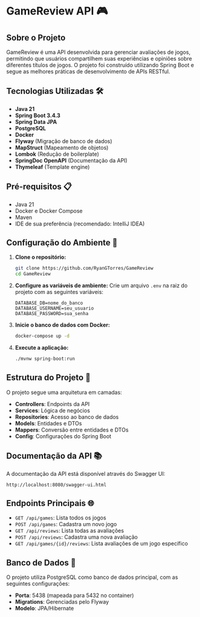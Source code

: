# GameReview API 🎮

## Sobre o Projeto

GameReview é uma API desenvolvida para gerenciar avaliações de jogos, permitindo que usuários compartilhem suas experiências e opiniões sobre diferentes títulos de jogos. O projeto foi construído utilizando Spring Boot e segue as melhores práticas de desenvolvimento de APIs RESTful.

## Tecnologias Utilizadas 🛠️

- **Java 21**
- **Spring Boot 3.4.3**
- **Spring Data JPA**
- **PostgreSQL**
- **Docker**
- **Flyway** (Migração de banco de dados)
- **MapStruct** (Mapeamento de objetos)
- **Lombok** (Redução de boilerplate)
- **SpringDoc OpenAPI** (Documentação da API)
- **Thymeleaf** (Template engine)

## Pré-requisitos 📋

- Java 21
- Docker e Docker Compose
- Maven
- IDE de sua preferência (recomendado: IntelliJ IDEA)

## Configuração do Ambiente 🔧

1. **Clone o repositório:**
   ```bash
   git clone https://github.com/RyanGTorres/GameReview
   cd GameReview
   ```

2. **Configure as variáveis de ambiente:**
   Crie um arquivo `.env` na raiz do projeto com as seguintes variáveis:
   ```env
   DATABASE_DB=nome_do_banco
   DATABASE_USERNAME=seu_usuario
   DATABASE_PASSWORD=sua_senha
   ```

3. **Inicie o banco de dados com Docker:**
   ```bash
   docker-compose up -d
   ```

4. **Execute a aplicação:**
   ```bash
   ./mvnw spring-boot:run
   ```

## Estrutura do Projeto 📁

O projeto segue uma arquitetura em camadas:

- **Controllers**: Endpoints da API
- **Services**: Lógica de negócios
- **Repositories**: Acesso ao banco de dados
- **Models**: Entidades e DTOs
- **Mappers**: Conversão entre entidades e DTOs
- **Config**: Configurações do Spring Boot

## Documentação da API 📚

A documentação da API está disponível através do Swagger UI:
```
http://localhost:8080/swagger-ui.html
```

## Endpoints Principais 🌐

- `GET /api/games`: Lista todos os jogos
- `POST /api/games`: Cadastra um novo jogo
- `GET /api/reviews`: Lista todas as avaliações
- `POST /api/reviews`: Cadastra uma nova avaliação
- `GET /api/games/{id}/reviews`: Lista avaliações de um jogo específico

## Banco de Dados 💾

O projeto utiliza PostgreSQL como banco de dados principal, com as seguintes configurações:

- **Porta**: 5438 (mapeada para 5432 no container)
- **Migrations**: Gerenciadas pelo Flyway
- **Modelo**: JPA/Hibernate




